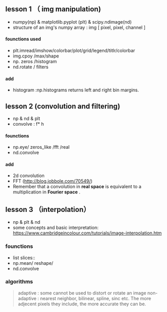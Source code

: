 ## lesson 1 （ img manipulation)

-  numpy(np) &  matplotlib.pyplot (plt) & scipy.ndimage(nd)
- structure of an img's numpy array : img [ pixel, pixel, channel ]  
#### founctions used
  - plt.imread/imshow/colorbar/plot/grid/legend/titlr/colorbar
  - img.cpoy /max/shape
  - np. zeros /histogram
  - nd.rotate / filters
 #### add
  - histogram :np.histograms returns left and right bin margins.
  ## lesson 2 (convolution and filtering)
  
  - np & nd & plt
  - convolve : f* h
  #### founctions
  - np.eye/ zeros_like /fft /real
  - nd.convolve
  
  #### add
  - 2d convolution
  - FFT  (http://blog.jobbole.com/70549/)
  - Remember that a convolution in **real space** is equivalent to a multiplication in **Fourier space** .

## lesson 3 （interpolation）

- np & plt & nd
- some concepts and basic interpretation: https://www.cambridgeincolour.com/tutorials/image-interpolation.htm


### founctions
- list slices::
- np.mean/ reshape/ 
- nd.convolve

### algorithms
> adaptive : some cannot be used to distort or rotate an image
> non-adaptive : nearest neighbor, bilinear, spline, sinc etc. The more adjecent pixels they include, the more accurate they can be.


